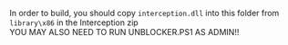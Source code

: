 In order to build, you should copy `interception.dll` into this folder from `library\x86` in the Interception zip  
YOU MAY ALSO NEED TO RUN UNBLOCKER.PS1 AS ADMIN!!
